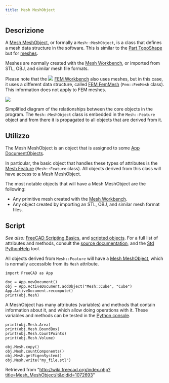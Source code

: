 ```yaml
---
title: Mesh MeshObject
---
```

## Descrizione

A [Mesh MeshObject](/Mesh_MeshObject "Mesh MeshObject"), or formally a `Mesh::MeshObject`, is a class that defines a mesh data structure in the software. This is similar to the [Part TopoShape](/Part_TopoShape "Part TopoShape") but for [meshes](/Mesh "Mesh").

Meshes are normally created with the [Mesh Workbench](/Mesh_Workbench "Mesh Workbench"), or imported from STL, OBJ, and similar mesh file formats.

Please note that the ![](/images/Workbench_FEM.svg) [FEM Workbench](/FEM_Workbench "FEM Workbench") also uses meshes, but in this case, it uses a different data structure, called [FEM FemMesh](/FEM_Mesh "FEM Mesh") (`Fem::FemMesh` class). This information does not apply to FEM meshes.

![](/images/FreeCAD_core_objects.svg)

Simplified diagram of the relationships between the core objects in the program. The `Mesh::MeshObject` class is embedded in the `Mesh::Feature` object and from there it is propagated to all objects that are derived from it.

## Utilizzo

The Mesh MeshObject is an object that is assigned to some [App DocumentObjects](/App_DocumentObject "App DocumentObject").

In particular, the basic object that handles these types of attributes is the [Mesh Feature](/Mesh_Feature "Mesh Feature") (`Mesh::Feature` class). All objects derived from this class will have access to a Mesh MeshObject.

The most notable objects that will have a Mesh MeshObject are the following:

* Any primitive mesh created with the [Mesh Workbench](/Mesh_Workbench "Mesh Workbench").
* Any object created by importing an STL, OBJ, and similar mesh format files.

## Script

*See also:* [FreeCAD Scripting Basics](/FreeCAD_Scripting_Basics "FreeCAD Scripting Basics"), and [scripted objects](/Scripted_objects "Scripted objects"). For a full list of attributes and methods, consult the [source documentation](/Source_documentation "Source documentation"), and the [Std PythonHelp](/Std_PythonHelp "Std PythonHelp") tool.

All objects derived from `Mesh::Feature` will have a [Mesh MeshObject](/Mesh_MeshObject "Mesh MeshObject"), which is normally accessible from its `Mesh` attribute.

```
import FreeCAD as App

doc = App.newDocument()
obj = App.ActiveDocument.addObject("Mesh::Cube", "Cube")
App.ActiveDocument.recompute()
print(obj.Mesh)

```

A MeshObject has many attributes (variables) and methods that contain information about it, and which allow doing operations with it. These variables and methods can be tested in the [Python console](/Python_console "Python console").

```
print(obj.Mesh.Area)
print(obj.Mesh.BoundBox)
print(obj.Mesh.CountPoints)
print(obj.Mesh.Volume)

obj.Mesh.copy()
obj.Mesh.countComponents()
obj.Mesh.getEigenSystem()
obj.Mesh.write("my_file.stl")

```

Retrieved from "<http://wiki.freecad.org/index.php?title=Mesh_MeshObject/it&oldid=1072693>"